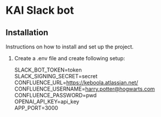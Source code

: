 # KAI Slack bot  
  
## Installation  
  
Instructions on how to install and set up the project.  
  
1. Create a .env file and create following setup:  
  

    SLACK_BOT_TOKEN=token  
    SLACK_SIGNING_SECRET=secret  
    CONFLUENCE_URL=https://keboola.atlassian.net/
    CONFLUENCE_USERNAME=harry.potter@hogwarts.com  
    CONFLUENCE_PASSWORD=pwd  
    OPENAI_API_KEY=api_key  
    APP_PORT=3000
